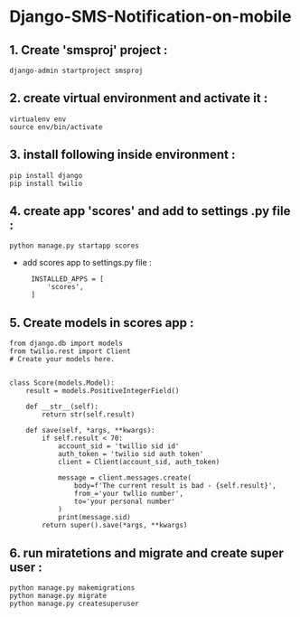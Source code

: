 # Django-SMS-Notification-on-mobile

## 1. Create 'smsproj' project :
    django-admin startproject smsproj

## 2. create virtual environment and activate it :
    virtualenv env
    source env/bin/activate

## 3. install following inside environment :
    pip install django
    pip install twilio

## 4. create app 'scores' and add to settings .py file :
    python manage.py startapp scores

* add scores app to settings.py file :

        INSTALLED_APPS = [
            'scores',
        ]

## 5. Create models in scores app :
    from django.db import models
    from twilio.rest import Client
    # Create your models here.


    class Score(models.Model):
        result = models.PositiveIntegerField()

        def __str__(self):
            return str(self.result)

        def save(self, *args, **kwargs):
            if self.result < 70:
                account_sid = 'twillio sid id'
                auth_token = 'twilio sid auth token'
                client = Client(account_sid, auth_token)

                message = client.messages.create(
                    body=f'The current result is bad - {self.result}',
                    from_='your twllio number',
                    to='your personal number'
                )
                print(message.sid)
            return super().save(*args, **kwargs)
    
## 6. run miratetions and migrate and create super user :
    python manage.py makemigrations
    python manage.py migrate
    python manage.py createsuperuser